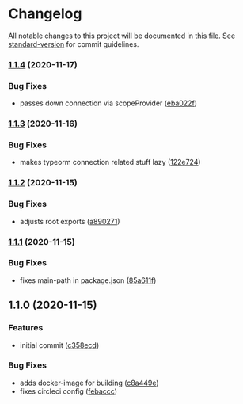 # Changelog

All notable changes to this project will be documented in this file. See [standard-version](https://github.com/conventional-changelog/standard-version) for commit guidelines.

### [1.1.4](https://github.com/Figedi/cqrs/compare/v1.1.3...v1.1.4) (2020-11-17)


### Bug Fixes

* passes down connection via scopeProvider ([eba022f](https://github.com/Figedi/cqrs/commit/eba022f3082ec00abcaa62899c2ffdef71112253))

### [1.1.3](https://github.com/Figedi/cqrs/compare/v1.1.2...v1.1.3) (2020-11-16)


### Bug Fixes

* makes typeorm connection related stuff lazy ([122e724](https://github.com/Figedi/cqrs/commit/122e724505a3f6a7f04d2247253c78160461bd65))

### [1.1.2](https://github.com/Figedi/cqrs/compare/v1.1.1...v1.1.2) (2020-11-15)


### Bug Fixes

* adjusts root exports ([a890271](https://github.com/Figedi/cqrs/commit/a8902714ff726908b964bba9acfd5eb0efcbb810))

### [1.1.1](https://github.com/Figedi/cqrs/compare/v1.1.0...v1.1.1) (2020-11-15)


### Bug Fixes

* fixes main-path in package.json ([85a611f](https://github.com/Figedi/cqrs/commit/85a611f4a389fef5b8c294a8d10ca6c5fad59924))

## 1.1.0 (2020-11-15)


### Features

* initial commit ([c358ecd](https://github.com/Figedi/cqrs/commit/c358ecd467b3d66f396a7eb54a355fde383c5ebe))


### Bug Fixes

* adds docker-image for building ([c8a449e](https://github.com/Figedi/cqrs/commit/c8a449efc446e1e6c312d3d5b4433daf1068d429))
* fixes circleci config ([febaccc](https://github.com/Figedi/cqrs/commit/febaccc2edfdddc8dfc0724e8d4e1370f8e516d4))
